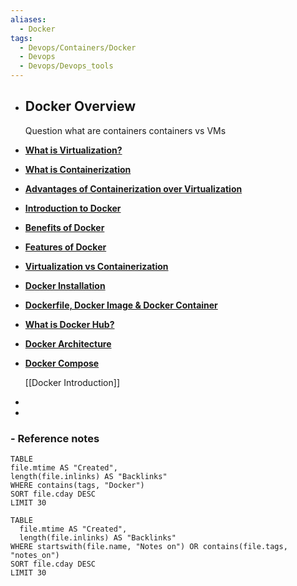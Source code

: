 ```yaml
---
aliases:
  - Docker
tags:
  - Devops/Containers/Docker
  - Devops
  - Devops/Devops_tools
---
```


- ## Docker Overview
  Question
  what are containers
  containers vs VMs
- **[What is Virtualization?](https://www.edureka.co/blog/docker-tutorial#virtualization)**
- **[What is Containerization](https://www.edureka.co/blog/docker-tutorial#containerization)**
- **[Advantages of Containerization over Virtualization](https://www.edureka.co/blog/docker-tutorial#advantages)**
- **[Introduction to Docker](https://www.edureka.co/blog/docker-tutorial#docker)**
- **[Benefits of Docker](https://www.edureka.co/blog/docker-tutorial#benefits)**
- [**Features of Docker**](https://www.edureka.co/blog/docker-tutorial#features)
- **[Virtualization vs Containerization](https://www.edureka.co/blog/docker-tutorial#versus)**
- **[Docker Installation](https://www.edureka.co/blog/docker-tutorial#installationg)**
- **[Dockerfile, Docker Image & Docker Container](https://www.edureka.co/blog/docker-tutorial#components)**
- **[What is Docker Hub?](https://www.edureka.co/blog/docker-tutorial#dockerhub)**
- **[Docker Architecture](https://www.edureka.co/blog/docker-tutorial#architecture)**
- **[Docker Compose](https://www.edureka.co/blog/docker-tutorial#compose)**
  
   [[Docker Introduction]]
- 
- 
### - Reference notes
  ```dataview
  TABLE 
  file.mtime AS "Created", 
  length(file.inlinks) AS "Backlinks"
  WHERE contains(tags, "Docker") 
  SORT file.cday DESC
  LIMIT 30
  
  ```

```dataview
TABLE 
  file.mtime AS "Created", 
  length(file.inlinks) AS "Backlinks"
WHERE startswith(file.name, "Notes on") OR contains(file.tags, "notes_on")
SORT file.cday DESC
LIMIT 30


```
